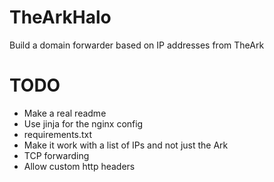 # TheArkHalo
Build a domain forwarder based on IP addresses from TheArk


# TODO
- Make a real readme
- Use jinja for the nginx config
- requirements.txt
- Make it work with a list of IPs and not just the Ark
- TCP forwarding
- Allow custom http headers